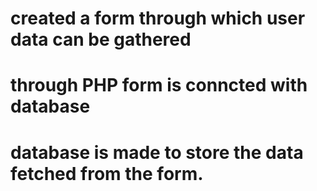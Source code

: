 # created a form through which user data can be gathered 
# through PHP form is conncted with database 
# database is made to store the data fetched from the form.
